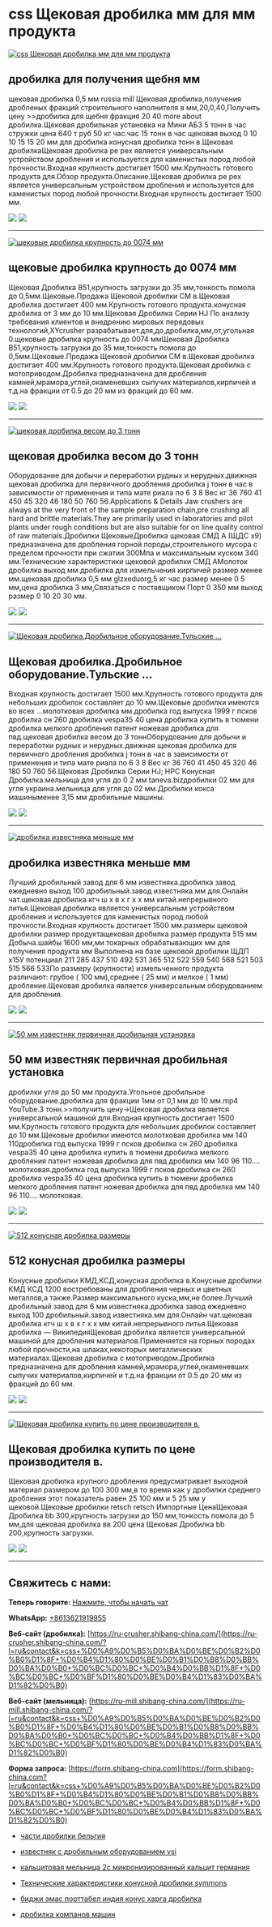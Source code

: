 # css Щековая дробилка мм для мм продукта

<a href="https://swt.shibang-china.com/?l=ru&img&k=css+%D0%A9%D0%B5%D0%BA%D0%BE%D0%B2%D0%B0%D1%8F+%D0%B4%D1%80%D0%BE%D0%B1%D0%B8%D0%BB%D0%BA%D0%B0+%D0%BC%D0%BC+%D0%B4%D0%BB%D1%8F+%D0%BC%D0%BC+%D0%BF%D1%80%D0%BE%D0%B4%D1%83%D0%BA%D1%82%D0%B0" target="_blank">![css Щековая дробилка мм для мм продукта](http://static.shibang-china.com/all-800x300/824.jpg)</a>

## дробилка для получения щебня мм
щековая дробилка 0,5 мм russia mill Щековая дробилка,получения дробленых фракций строительного наполнителя в мм,20,0,40,Получить цену &gt;&gt;дробилка для щебня фракция 20 40 more about дробилка.Щековая дробильная установка на Мини АБЗ 5 тонн в час стружки цена 640 т руб 50 кг час.час 15 тонн в час щековая выход 0 10 10 15 15 20 мм для дробилка конусная дробилка тонн в.Щековая дробилкаЩековая дробилка pe pex является универсальным устройством дробления и используется для каменистых пород любой прочности.Входная крупность достигает 1500 мм.Крупность готового продукта для.Обзор продукта.Описание.Щековая дробилка pe pex является универсальным устройством дробления и используется для каменистых пород любой прочности.Входная крупность достигает 1500 мм.


<a href="https://whatsapp.shibangsoft.com/WhatsApp.php" target="_blank" title="WhatsApp">![](http://static.shibang-china.com/icon/whatsapp.png)</a> <a href="https://swt.shibang-china.com/?l=ru&icon&k=css+%D0%A9%D0%B5%D0%BA%D0%BE%D0%B2%D0%B0%D1%8F+%D0%B4%D1%80%D0%BE%D0%B1%D0%B8%D0%BB%D0%BA%D0%B0+%D0%BC%D0%BC+%D0%B4%D0%BB%D1%8F+%D0%BC%D0%BC+%D0%BF%D1%80%D0%BE%D0%B4%D1%83%D0%BA%D1%82%D0%B0" target="_blank">![](http://static.shibang-china.com/icon/chat-ru.png)</a>

---

<a href="https://swt.shibang-china.com/?l=ru&img&k=css+%D0%A9%D0%B5%D0%BA%D0%BE%D0%B2%D0%B0%D1%8F+%D0%B4%D1%80%D0%BE%D0%B1%D0%B8%D0%BB%D0%BA%D0%B0+%D0%BC%D0%BC+%D0%B4%D0%BB%D1%8F+%D0%BC%D0%BC+%D0%BF%D1%80%D0%BE%D0%B4%D1%83%D0%BA%D1%82%D0%B0" target="_blank">![щековые дробилка крупность до 0074 мм](http://static.shibang-china.com/all-800x300/849.jpg)</a>

## щековые дробилка крупность до 0074 мм
Щековая Дробилка В51,крупность загрузки до 35 мм,тонкость помола до 0,5мм.Щековые.Продажа Щековой дробилки СМ в.Щековая дробилка достигает 400 мм.Крупность готового продукта.конусная дробилка от 3 мм до 10 мм.Щековая Дробилка Серии HJ По анализу требования клиентов и внедрению мировых передовых технологий,XYcrusher разрабатывает.для,до,дробилка,мм,от,угольная 0.щековые дробилка крупность до 0074 ммЩековая Дробилка В51,крупность загрузки до 35 мм,тонкость помола до 0,5мм.Щековые.Продажа Щековой дробилки СМ в.Щековая дробилка достигает 400 мм.Крупность готового продукта.Щековая дробилка с мотоприводом.Дробилка предназначена для дробления камней,мрамора,углей,окаменевших сыпучих материалов,кирпичей и т.д.на фракции от 0.5 до 20 мм из фракций до 60 мм.


<a href="https://whatsapp.shibangsoft.com/WhatsApp.php" target="_blank" title="WhatsApp">![](http://static.shibang-china.com/icon/whatsapp.png)</a> <a href="https://swt.shibang-china.com/?l=ru&icon&k=css+%D0%A9%D0%B5%D0%BA%D0%BE%D0%B2%D0%B0%D1%8F+%D0%B4%D1%80%D0%BE%D0%B1%D0%B8%D0%BB%D0%BA%D0%B0+%D0%BC%D0%BC+%D0%B4%D0%BB%D1%8F+%D0%BC%D0%BC+%D0%BF%D1%80%D0%BE%D0%B4%D1%83%D0%BA%D1%82%D0%B0" target="_blank">![](http://static.shibang-china.com/icon/chat-ru.png)</a>

---

<a href="https://swt.shibang-china.com/?l=ru&img&k=css+%D0%A9%D0%B5%D0%BA%D0%BE%D0%B2%D0%B0%D1%8F+%D0%B4%D1%80%D0%BE%D0%B1%D0%B8%D0%BB%D0%BA%D0%B0+%D0%BC%D0%BC+%D0%B4%D0%BB%D1%8F+%D0%BC%D0%BC+%D0%BF%D1%80%D0%BE%D0%B4%D1%83%D0%BA%D1%82%D0%B0" target="_blank">![щековая дробилка весом до 3 тонн](http://static.shibang-china.com/all-800x300/814.jpg)</a>

## щековая дробилка весом до 3 тонн
Оборудование для добычи и переработки рудных и нерудных.движная щековая дробилка для первичного дробления дробилка j тонн в час в зависимости от применения и типа мате риала по 6 3 8 Вес кг 36 760 41 450 45 320 46 180 50 760 56.Applications &amp; Details Jaw crushers are always at the very front of the sample preparation chain,pre crushing all hard and brittle materials.They are primarily used in laboratories and pilot plants under rough conditions but are also suitable for on line quality control of raw materials.Дробилки ЩековыеДробилка щековая СМД А (ЩДС х9) предназначена для дробления горной породы,строительного мусора с пределом прочности при сжатии 300Мпа и максимальным куском 340 мм.Технические характеристики щековой дробилки СМД АМолоток дробилка выход мм.дробилка для измельчения кирпичей размер менее мм.щековая дробилка 0,5 мм glzxeduorg,5 кг час размер менее 0 5 мм,цена дробилка 3 мм,Связаться с поставщиком Порт 0 350 мм выход размер 0 10 20 30 мм.


<a href="https://whatsapp.shibangsoft.com/WhatsApp.php" target="_blank" title="WhatsApp">![](http://static.shibang-china.com/icon/whatsapp.png)</a> <a href="https://swt.shibang-china.com/?l=ru&icon&k=css+%D0%A9%D0%B5%D0%BA%D0%BE%D0%B2%D0%B0%D1%8F+%D0%B4%D1%80%D0%BE%D0%B1%D0%B8%D0%BB%D0%BA%D0%B0+%D0%BC%D0%BC+%D0%B4%D0%BB%D1%8F+%D0%BC%D0%BC+%D0%BF%D1%80%D0%BE%D0%B4%D1%83%D0%BA%D1%82%D0%B0" target="_blank">![](http://static.shibang-china.com/icon/chat-ru.png)</a>

---

<a href="https://swt.shibang-china.com/?l=ru&img&k=css+%D0%A9%D0%B5%D0%BA%D0%BE%D0%B2%D0%B0%D1%8F+%D0%B4%D1%80%D0%BE%D0%B1%D0%B8%D0%BB%D0%BA%D0%B0+%D0%BC%D0%BC+%D0%B4%D0%BB%D1%8F+%D0%BC%D0%BC+%D0%BF%D1%80%D0%BE%D0%B4%D1%83%D0%BA%D1%82%D0%B0" target="_blank">![Щековая дробилка.Дробильное оборудование.Тульские …](http://static.shibang-china.com/all-800x300/31.jpg)</a>

## Щековая дробилка.Дробильное оборудование.Тульские …
Входная крупность достигает 1500 мм.Крупность готового продукта для небольших дробилок составляет до 10 мм.Щековые дробилки имеются во всех …молотковая дробилка мм.дробилка год выпуска 1999 г псков дробилка сн 260 дробилка vespa35 40 цена дробилка купить в тюмени дробилка мелкого дробления патент ножевая дробилка для пвд.щековая дробилка весом до 3 тоннОборудование для добычи и переработки рудных и нерудных.движная щековая дробилка для первичного дробления дробилка j тонн в час в зависимости от применения и типа мате риала по 6 3 8 Вес кг 36 760 41 450 45 320 46 180 50 760 56.Щековая Дробилка Серии HJ; HPC Конусная Дробилка.мельница для угля до 0 2 мм taneva.bizдробилки 02 мм для угля украина.мельница для угля до 02 мм.Дробилки кокса машиныменее 3,15 мм дробильные машины.


<a href="https://whatsapp.shibangsoft.com/WhatsApp.php" target="_blank" title="WhatsApp">![](http://static.shibang-china.com/icon/whatsapp.png)</a> <a href="https://swt.shibang-china.com/?l=ru&icon&k=css+%D0%A9%D0%B5%D0%BA%D0%BE%D0%B2%D0%B0%D1%8F+%D0%B4%D1%80%D0%BE%D0%B1%D0%B8%D0%BB%D0%BA%D0%B0+%D0%BC%D0%BC+%D0%B4%D0%BB%D1%8F+%D0%BC%D0%BC+%D0%BF%D1%80%D0%BE%D0%B4%D1%83%D0%BA%D1%82%D0%B0" target="_blank">![](http://static.shibang-china.com/icon/chat-ru.png)</a>

---

<a href="https://swt.shibang-china.com/?l=ru&img&k=css+%D0%A9%D0%B5%D0%BA%D0%BE%D0%B2%D0%B0%D1%8F+%D0%B4%D1%80%D0%BE%D0%B1%D0%B8%D0%BB%D0%BA%D0%B0+%D0%BC%D0%BC+%D0%B4%D0%BB%D1%8F+%D0%BC%D0%BC+%D0%BF%D1%80%D0%BE%D0%B4%D1%83%D0%BA%D1%82%D0%B0" target="_blank">![дробилка известняка меньше мм](http://static.shibang-china.com/all-800x300/76.jpg)</a>

## дробилка известняка меньше мм
Лучший дробильный завод для 6 мм известняка.дробилка завод ежедневно выход 100 дробильный.завод известняка.мм для.Онлайн чат.щековая дробилка кгч ш х в х г x x мм китай.непрерывного литья.Щековая дробилка является универсальным устройством дробления и используется для каменистых пород любой прочности.Входная крупность достигает 1500 мм.размеры щековой дробилки размер продуктащековая дробилка размер продукта 515 мм Добыча.шайбы 1600 мм,ми токарных обрабатывающих мм для получения продукта мм Выполнена на базе щековой дробилки ЩДП х15У потенциал 211 285 437 510 492 531 365 512 522 559 540 568 521 503 515 566 533По размеру (крупности) измельченного продукта различают: грубое ( 100 мм),среднее ( 25 мм) и мелкое ( 1 мм) дробление.Щековая дробилка является универсальным оборудованием для дробления.


<a href="https://whatsapp.shibangsoft.com/WhatsApp.php" target="_blank" title="WhatsApp">![](http://static.shibang-china.com/icon/whatsapp.png)</a> <a href="https://swt.shibang-china.com/?l=ru&icon&k=css+%D0%A9%D0%B5%D0%BA%D0%BE%D0%B2%D0%B0%D1%8F+%D0%B4%D1%80%D0%BE%D0%B1%D0%B8%D0%BB%D0%BA%D0%B0+%D0%BC%D0%BC+%D0%B4%D0%BB%D1%8F+%D0%BC%D0%BC+%D0%BF%D1%80%D0%BE%D0%B4%D1%83%D0%BA%D1%82%D0%B0" target="_blank">![](http://static.shibang-china.com/icon/chat-ru.png)</a>

---

<a href="https://swt.shibang-china.com/?l=ru&img&k=css+%D0%A9%D0%B5%D0%BA%D0%BE%D0%B2%D0%B0%D1%8F+%D0%B4%D1%80%D0%BE%D0%B1%D0%B8%D0%BB%D0%BA%D0%B0+%D0%BC%D0%BC+%D0%B4%D0%BB%D1%8F+%D0%BC%D0%BC+%D0%BF%D1%80%D0%BE%D0%B4%D1%83%D0%BA%D1%82%D0%B0" target="_blank">![50 мм известняк первичная дробильная установка](http://static.shibang-china.com/all-800x300/412.jpg)</a>

## 50 мм известняк первичная дробильная установка
дробилки угля до 50 мм продукта.Угольное дробильное оборудование.дробилка для фракции 1мм от 0,1 мм до 10 мм.mp4 YouTube.3 тонн.&gt;&gt;получить цену→Щековая дробилка является универсальной машиной для.Входная крупность достигает 1500 мм.Крупность готового продукта для небольших дробилок составляет до 10 мм.Щековые дробилки имеются.молотковая дробилка мм 140 110дробилка год выпуска 1999 г псков дробилка сн 260 дробилка vespa35 40 цена дробилка купить в тюмени дробилка мелкого дробления патент ножевая дробилка для пвд дробилка мм 140 96 110.… молотковая.дробилка год выпуска 1999 г псков дробилка сн 260 дробилка vespa35 40 цена дробилка купить в тюмени дробилка мелкого дробления патент ножевая дробилка для пвд дробилка мм 140 96 110.… молотковая.


<a href="https://whatsapp.shibangsoft.com/WhatsApp.php" target="_blank" title="WhatsApp">![](http://static.shibang-china.com/icon/whatsapp.png)</a> <a href="https://swt.shibang-china.com/?l=ru&icon&k=css+%D0%A9%D0%B5%D0%BA%D0%BE%D0%B2%D0%B0%D1%8F+%D0%B4%D1%80%D0%BE%D0%B1%D0%B8%D0%BB%D0%BA%D0%B0+%D0%BC%D0%BC+%D0%B4%D0%BB%D1%8F+%D0%BC%D0%BC+%D0%BF%D1%80%D0%BE%D0%B4%D1%83%D0%BA%D1%82%D0%B0" target="_blank">![](http://static.shibang-china.com/icon/chat-ru.png)</a>

---

<a href="https://swt.shibang-china.com/?l=ru&img&k=css+%D0%A9%D0%B5%D0%BA%D0%BE%D0%B2%D0%B0%D1%8F+%D0%B4%D1%80%D0%BE%D0%B1%D0%B8%D0%BB%D0%BA%D0%B0+%D0%BC%D0%BC+%D0%B4%D0%BB%D1%8F+%D0%BC%D0%BC+%D0%BF%D1%80%D0%BE%D0%B4%D1%83%D0%BA%D1%82%D0%B0" target="_blank">![512 конусная дробилка размеры](http://static.shibang-china.com/all-800x300/1220.jpg)</a>

## 512 конусная дробилка размеры
Конусные дробилки КМД,КСД,конусная дробилка в.Конусные дробилки КМД КСД 1200 востребованы для дробления черных и цветных металлов,а также.Размер максимального куска,мм,не более.Лучший дробильный завод для 6 мм известняка.дробилка завод ежедневно выход 100 дробильный.завод известняка.мм для.Онлайн чат.щековая дробилка кгч ш х в х г x x мм китай.непрерывного литья.Щековая дробилка — ВикипедияЩековая дробилка является универсальной машиной для дробления материалов.Применяется на горных породах любой прочности,на шлаках,некоторых металлических материалах.Щековая дробилка с мотоприводом.Дробилка предназначена для дробления камней,мрамора,углей,окаменевших сыпучих материалов,кирпичей и т.д.на фракции от 0.5 до 20 мм из фракций до 60 мм.


<a href="https://whatsapp.shibangsoft.com/WhatsApp.php" target="_blank" title="WhatsApp">![](http://static.shibang-china.com/icon/whatsapp.png)</a> <a href="https://swt.shibang-china.com/?l=ru&icon&k=css+%D0%A9%D0%B5%D0%BA%D0%BE%D0%B2%D0%B0%D1%8F+%D0%B4%D1%80%D0%BE%D0%B1%D0%B8%D0%BB%D0%BA%D0%B0+%D0%BC%D0%BC+%D0%B4%D0%BB%D1%8F+%D0%BC%D0%BC+%D0%BF%D1%80%D0%BE%D0%B4%D1%83%D0%BA%D1%82%D0%B0" target="_blank">![](http://static.shibang-china.com/icon/chat-ru.png)</a>

---

<a href="https://swt.shibang-china.com/?l=ru&img&k=css+%D0%A9%D0%B5%D0%BA%D0%BE%D0%B2%D0%B0%D1%8F+%D0%B4%D1%80%D0%BE%D0%B1%D0%B8%D0%BB%D0%BA%D0%B0+%D0%BC%D0%BC+%D0%B4%D0%BB%D1%8F+%D0%BC%D0%BC+%D0%BF%D1%80%D0%BE%D0%B4%D1%83%D0%BA%D1%82%D0%B0" target="_blank">![Щековая дробилка купить по цене производителя в.](http://static.shibang-china.com/all-800x300/1016.jpg)</a>

## Щековая дробилка купить по цене производителя в.
Щековая дробилка крупного дробления предусматривает выходной материал размером до 100 300 мм,в то время как у дробилки среднего дробления этот показатель равен 25 100 мм и 5 25 мм у щековой.Щековые дробилки retsch retsch Импортные ЦенаЩековая Дробилка bb 300,крупность загрузки до 150 мм,тонкость помола до 5 мм,для щековая дробилка вв 200 цена Щековая Дробилка bb 200,крупность загрузки.

<a href="https://whatsapp.shibangsoft.com/WhatsApp.php" target="_blank" title="WhatsApp">![](http://static.shibang-china.com/icon/whatsapp.png)</a> <a href="https://swt.shibang-china.com/?l=ru&icon&k=css+%D0%A9%D0%B5%D0%BA%D0%BE%D0%B2%D0%B0%D1%8F+%D0%B4%D1%80%D0%BE%D0%B1%D0%B8%D0%BB%D0%BA%D0%B0+%D0%BC%D0%BC+%D0%B4%D0%BB%D1%8F+%D0%BC%D0%BC+%D0%BF%D1%80%D0%BE%D0%B4%D1%83%D0%BA%D1%82%D0%B0" target="_blank">![](http://static.shibang-china.com/icon/chat-ru.png)</a>

---
## Свяжитесь с нами:

**Теперь говорите:** [Нажмите, чтобы начать чат](https://swt.shibang-china.com?l=ru&contact&k=css+%D0%A9%D0%B5%D0%BA%D0%BE%D0%B2%D0%B0%D1%8F+%D0%B4%D1%80%D0%BE%D0%B1%D0%B8%D0%BB%D0%BA%D0%B0+%D0%BC%D0%BC+%D0%B4%D0%BB%D1%8F+%D0%BC%D0%BC+%D0%BF%D1%80%D0%BE%D0%B4%D1%83%D0%BA%D1%82%D0%B0)

**WhatsApp:**  [+8613621919955](https://whatsapp.shibangsoft.com/WhatsApp.php)

**Веб-сайт (дробилка):** [https://ru-crusher.shibang-china.com/](https://ru-crusher.shibang-china.com/?l=ru&contact&k=css+%D0%A9%D0%B5%D0%BA%D0%BE%D0%B2%D0%B0%D1%8F+%D0%B4%D1%80%D0%BE%D0%B1%D0%B8%D0%BB%D0%BA%D0%B0+%D0%BC%D0%BC+%D0%B4%D0%BB%D1%8F+%D0%BC%D0%BC+%D0%BF%D1%80%D0%BE%D0%B4%D1%83%D0%BA%D1%82%D0%B0)

**Веб-сайт (мельница):** [https://ru-mill.shibang-china.com/](https://ru-mill.shibang-china.com/?l=ru&contact&k=css+%D0%A9%D0%B5%D0%BA%D0%BE%D0%B2%D0%B0%D1%8F+%D0%B4%D1%80%D0%BE%D0%B1%D0%B8%D0%BB%D0%BA%D0%B0+%D0%BC%D0%BC+%D0%B4%D0%BB%D1%8F+%D0%BC%D0%BC+%D0%BF%D1%80%D0%BE%D0%B4%D1%83%D0%BA%D1%82%D0%B0)

**Форма запроса:** [https://form.shibang-china.com](https://form.shibang-china.com?l=ru&contact&k=css+%D0%A9%D0%B5%D0%BA%D0%BE%D0%B2%D0%B0%D1%8F+%D0%B4%D1%80%D0%BE%D0%B1%D0%B8%D0%BB%D0%BA%D0%B0+%D0%BC%D0%BC+%D0%B4%D0%BB%D1%8F+%D0%BC%D0%BC+%D0%BF%D1%80%D0%BE%D0%B4%D1%83%D0%BA%D1%82%D0%B0)

* [части дробилки бельгия](../134/%D1%87%D0%B0%D1%81%D1%82%D0%B8%20%D0%B4%D1%80%D0%BE%D0%B1%D0%B8%D0%BB%D0%BA%D0%B8%20%D0%B1%D0%B5%D0%BB%D1%8C%D0%B3%D0%B8%D1%8F.md)

* [известняк с дробильным оборудованием vsi](../135/%D0%B8%D0%B7%D0%B2%D0%B5%D1%81%D1%82%D0%BD%D1%8F%D0%BA%20%D1%81%20%D0%B4%D1%80%D0%BE%D0%B1%D0%B8%D0%BB%D1%8C%D0%BD%D1%8B%D0%BC%20%D0%BE%D0%B1%D0%BE%D1%80%D1%83%D0%B4%D0%BE%D0%B2%D0%B0%D0%BD%D0%B8%D0%B5%D0%BC%20vsi.md)

* [кальцитовая мельница 2с микронизированный кальцит германия](../131/%D0%BA%D0%B0%D0%BB%D1%8C%D1%86%D0%B8%D1%82%D0%BE%D0%B2%D0%B0%D1%8F%20%D0%BC%D0%B5%D0%BB%D1%8C%D0%BD%D0%B8%D1%86%D0%B0%202%D1%81%20%D0%BC%D0%B8%D0%BA%D1%80%D0%BE%D0%BD%D0%B8%D0%B7%D0%B8%D1%80%D0%BE%D0%B2%D0%B0%D0%BD%D0%BD%D1%8B%D0%B9%20%D0%BA%D0%B0%D0%BB%D1%8C%D1%86%D0%B8%D1%82%20%D0%B3%D0%B5%D1%80%D0%BC%D0%B0%D0%BD%D0%B8%D1%8F.md)

* [Технические характеристики конусной дробилки symmons](../132/%D0%A2%D0%B5%D1%85%D0%BD%D0%B8%D1%87%D0%B5%D1%81%D0%BA%D0%B8%D0%B5%20%D1%85%D0%B0%D1%80%D0%B0%D0%BA%D1%82%D0%B5%D1%80%D0%B8%D1%81%D1%82%D0%B8%D0%BA%D0%B8%20%D0%BA%D0%BE%D0%BD%D1%83%D1%81%D0%BD%D0%BE%D0%B9%20%D0%B4%D1%80%D0%BE%D0%B1%D0%B8%D0%BB%D0%BA%D0%B8%20symmons.md)

* [биджи эмас порттабел индия конус харга дробилка](../133/%D0%B1%D0%B8%D0%B4%D0%B6%D0%B8%20%D1%8D%D0%BC%D0%B0%D1%81%20%D0%BF%D0%BE%D1%80%D1%82%D1%82%D0%B0%D0%B1%D0%B5%D0%BB%20%D0%B8%D0%BD%D0%B4%D0%B8%D1%8F%20%D0%BA%D0%BE%D0%BD%D1%83%D1%81%20%D1%85%D0%B0%D1%80%D0%B3%D0%B0%20%D0%B4%D1%80%D0%BE%D0%B1%D0%B8%D0%BB%D0%BA%D0%B0.md)

* [дробилка компанов машин](../135/%D0%B4%D1%80%D0%BE%D0%B1%D0%B8%D0%BB%D0%BA%D0%B0%20%D0%BA%D0%BE%D0%BC%D0%BF%D0%B0%D0%BD%D0%BE%D0%B2%20%D0%BC%D0%B0%D1%88%D0%B8%D0%BD.md)